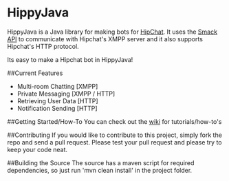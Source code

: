 HippyJava
=========

HippyJava is a Java library for making bots for [HipChat][1]. It uses the [Smack API][2] to communicate with Hipchat's XMPP server and it also supports Hipchat's HTTP protocol.

Its easy to make a Hipchat bot in HippyJava!

##Current Features
* Multi-room Chatting [XMPP]
* Private Messaging [XMPP / HTTP]
* Retrieving User Data [HTTP]
* Notification Sending [HTTP]

##Getting Started/How-To
You can check out the [wiki][3] for tutorials/how-to's

##Contributing
If you would like to contribute to this project, simply fork the repo and send a pull request.
Please test your pull request and please try to keep your code neat.

##Building the Source
The source has a maven script for required dependencies, so just run 'mvn clean install' in the project folder.

[1]: http://hipchat.com/
[2]: http://www.igniterealtime.org/projects/smack/index.jsp
[3]: https://github.com/hypereddie10/HippyJava/wiki
